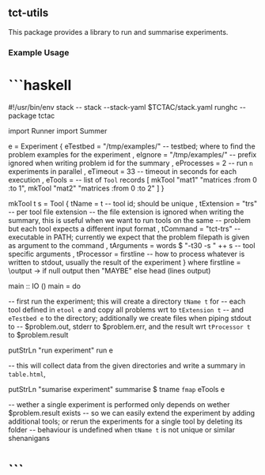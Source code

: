 ## tct-utils

This package provides a library to run and summarise experiments.

### Example Usage

# ```haskell
#!/usr/bin/env stack
  -- stack --stack-yaml $TCTAC/stack.yaml runghc --package tctac

import Runner
import Summer

e =  Experiment
  { eTestbed   = "/tmp/examples/"                -- testbed; where to find the problem examples for the experiment
  , eIgnore    = "/tmp/examples/"                -- prefix ignored when writing problem id for the summary
  , eProcesses = 2                               -- run `n` experiments in parallel
  , eTimeout   = 33                              -- timeout in seconds for each execution
  , eTools     =                                 -- list of `Tool` records
    [ mkTool "mat1" "matrices :from 0 :to 1", mkTool "mat2" "matrices :from 0 :to 2" ]
  }

mkTool t s = Tool
  { tName          = t                           -- tool id; should be unique
  , tExtension     = "trs"                       -- per tool file extension
                                                 -- the file extension is ignored when writing the summary, this is useful when we want to run tools on the same 
                                                 -- problem but each tool expects a different input format
  , tCommand       = "tct-trs"                   -- executable in PATH; currently we expect that the problem filepath is given as argument to the command
  , tArguments     = words $ "-t30 -s " ++ s     -- tool specific arguments
  , tProcessor     = firstline                   -- how to process whatever is written to stdout, usually the result of the experiment
  } where firstline = \output -> if null output then "MAYBE" else head (lines output)

main :: IO ()
main = do

  -- first run the experiment; this will create a directory `tName t` for
  -- each tool defined in `etool e` and copy all problems wrt to `tExtension t`
  -- and `eTestbed e` to the directory; additionally we create files when piping stdout to
  -- $problem.out, stderr to $problem.err, and the result wrt `tProcessor t` to $problem.result

  putStrLn "run experiment"
  run e

  -- this will collect data from the given directories and write a summary in `table.html`, 

  putStrLn "sumarise experiment"
  summarise $ tname `fmap` eTools e

  -- wether a single experiment is performed only depends on wether $problem.result exists
  -- so we can easily extend the experiment by adding additional tools; or rerun the experiments for a single tool by deleting its folder
  -- behaviour is undefined when `tName t` is not unique or similar shenanigans

# ```
